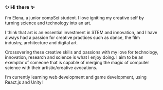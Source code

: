 ### ✨ Hi there ✨

i'm Elena, a junior compSci student. I love igniting my creative self by turning science and technology into an art. 

I think that art is an essential investment in STEM and innovation, and I have always had a passion for creative practices such as dance, the film industry, architecture and digital art. 

Crossovering these creative skills and passions with my love for technology, innovation, research and science is what I enjoy doing. I aim to be an exemplar of someone that is capable of merging the magic of computer science with their artistic/creative avocations.

I’m currently learning web development and game development, using React.js and Unity! 


<!--
**elenazavala/elenazavala** is a ✨ _special_ ✨ repository because its `README.md` (this file) appears on your GitHub profile.

Here are some ideas to get you started:

- 🔭 I’m currently working on ...
- 🌱 I’m currently learning ...
- 👯 I’m looking to collaborate on ...
- 🤔 I’m looking for help with ...
- 💬 Ask me about ...
- 📫 How to reach me: ...
- 😄 Pronouns: ...
- ⚡ Fun fact: ...
-->
